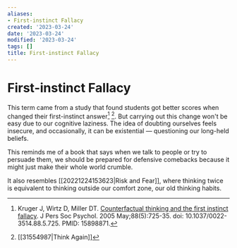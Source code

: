 ```yaml
---
aliases:
- First-instinct Fallacy
created: '2023-03-24'
date: '2023-03-24'
modified: '2023-03-24'
tags: []
title: First-instinct Fallacy
---
```


# First-instinct Fallacy

This term came from a study that found students got better scores when changed their first-instinct answer[^1] [^2]. But carrying out this change won't be easy due to our cognitive laziness. The idea of doubting ourselves feels insecure, and occasionally, it can be existential — questioning our long-held beliefs.

This reminds me of a book that says when we talk to people or try to persuade them, we should be prepared for defensive comebacks because it might just make their whole world crumble.

It also resembles [[20221224153623|Risk and Fear]], where thinking twice is equivalent to thinking outside our comfort zone, our old thinking habits.

[^1]: Kruger J, Wirtz D, Miller DT. [Counterfactual thinking and the first instinct fallacy](https://pubmed.ncbi.nlm.nih.gov/15898871/). J Pers Soc Psychol. 2005 May;88(5):725-35. doi: 10.1037/0022-3514.88.5.725. PMID: 15898871.
[^2]: [[31554987|Think Again]]